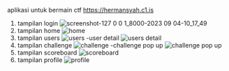 aplikasi untuk bermain ctf
https://hermansyah.c1.is
1. tampilan login
![screenshot-127 0 0 1_8000-2023 09 04-10_17_49](https://github.com/Hermannnn006/ctf-app/assets/92978253/72e9a893-a109-4edf-a911-4c6972bcde6e)
2. tampilan home
![home](https://github.com/Hermannnn006/ctf-app/assets/92978253/df8ed8d3-9d53-4dc9-84fd-2ef17b8cf8be)
3. tampilan users
![users](https://github.com/Hermannnn006/ctf-app/assets/92978253/267244d4-263c-45fa-9344-e53469ca127a)
-user detail
![users detail](https://github.com/Hermannnn006/ctf-app/assets/92978253/cf4aeb93-22bf-4e0a-90b5-8906ada55293)
4. tampilan challenge
![challenge](https://github.com/Hermannnn006/ctf-app/assets/92978253/579332ac-401e-4774-bf8c-312019f60638)
-challenge pop up
![challenge pop up](https://github.com/Hermannnn006/ctf-app/assets/92978253/d9f82973-5f74-40f8-a0eb-4822caaefdf5)
5. tampilan scoreboard
![scoreboard](https://github.com/Hermannnn006/ctf-app/assets/92978253/b8746cf9-0835-44f7-a8ef-ad3d6dc5e255)
6. tampilan profile
![profile](https://github.com/Hermannnn006/ctf-app/assets/92978253/ca1dd892-c1c7-41fa-8be0-ca3c4c627907)
